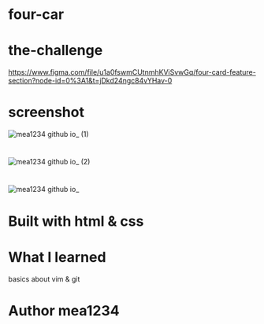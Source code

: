 # four-car
#  the-challenge
https://www.figma.com/file/u1a0fswmCUtnmhKViSvwGq/four-card-feature-section?node-id=0%3A1&t=jDkd24ngc84vYHav-0

# screenshot
![mea1234 github io_ (1)](https://user-images.githubusercontent.com/117090624/208784786-69b32344-6e84-49dc-b409-6b22bbe1bcd7.png)

#

![mea1234 github io_ (2)](https://user-images.githubusercontent.com/117090624/208784883-ac38fe7a-dc9b-44d2-9298-470dd1032d0f.png)

#

![mea1234 github io_](https://user-images.githubusercontent.com/117090624/208784902-000884b3-968b-4f79-9b84-ab91daf8783c.png)

#

# Built with html & css


# What I learned 
   basics about  vim & git 

# Author mea1234
